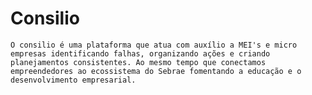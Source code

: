# Consilio

    O consilio é uma plataforma que atua com auxílio a MEI's e micro empresas identificando falhas, organizando ações e criando planejamentos consistentes. Ao mesmo tempo que conectamos empreendedores ao ecossistema do Sebrae fomentando a educação e o desenvolvimento empresarial.